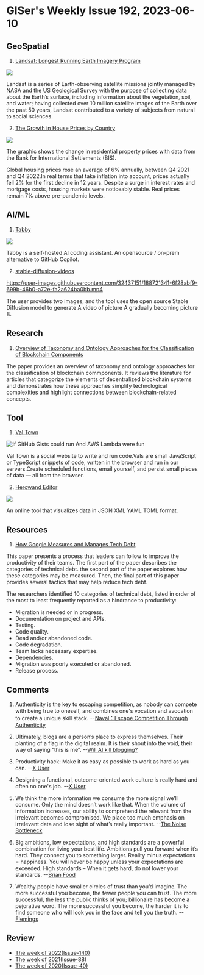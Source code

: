 # GISer's Weekly Issue 192, 2023-06-10

## GeoSpatial

1. [Landsat: Longest Running Earth Imagery Program](https://www.geographyrealm.com/landsat-satellite-imagery/)

![](https://cdn.shortpixel.ai/spai/q_lossy+w_810+h_462+to_webp+ret_img/https://www.geographyrealm.com/wp-content/uploads/2022/07/landsat-1-and-8-comparison.jpg)

Landsat is a series of Earth-observing satellite missions jointly managed by NASA and the US Geological Survey with the purpose of collecting data about the Earth’s surface, including information about the vegetation, soil, and water; having collected over 10 million satellite images of the Earth over the past 50 years, Landsat contributed to a variety of subjects from natural to social sciences.

2. [The Growth in House Prices by Country](https://www.visualcapitalist.com/the-growth-in-house-prices-by-country/)

![](https://www.visualcapitalist.com/wp-content/uploads/2023/06/MIAMHOUSING-REAL.jpeg)

The graphic shows the change in residential property prices with data from the Bank for International Settlements (BIS).

Global housing prices rose an average of 6% annually, between Q4 2021 and Q4 2022.In real terms that take inflation into account, prices actually fell 2% for the first decline in 12 years. Despite a surge in interest rates and mortgage costs, housing markets were noticeably stable. Real prices remain 7% above pre-pandemic levels.

## AI/ML

1. [Tabby](https://github.com/TabbyML/tabby)

![](https://user-images.githubusercontent.com/388154/230440226-9bc01d05-9f57-478b-b04d-81184eba14ca.gif)

Tabby is a self-hosted AI coding assistant. An opensource / on-prem alternative to GitHub Copilot.

2. [stable-diffusion-videos](https://github.com/nateraw/stable-diffusion-videos)

https://user-images.githubusercontent.com/32437151/188721341-6f28abf9-699b-46b0-a72e-fa2a624ba0bb.mp4

The user provides two images, and the tool uses the open source Stable Diffusion model to generate A video of picture A gradually becoming picture B.

## Research

1. [Overview of Taxonomy and Ontology Approaches for the Classification of Blockchain Components](<https://www.wseas.com/journals/cr/2023/a085118-002(2023).pdf>)

The paper provides an overview of taxonomy and ontology approaches for the classification of blockchain commponents. It reviews the literature for articles that categorize the elements of decentralized blockchain systems and demonstrates how these approaches simplify technological complexities and highlight connections between blockchain-related concepts.

## Tool

1. [Val Town](https://www.val.town/)

![If GitHub Gists could run And AWS Lambda were fun](https://www.val.town/build/_assets/val-notated-230511@2x-VQQSTPU2.png)

Val Town is a social website to write and run code.Vals are small JavaScript or TypeScript snippets of code, written in the browser and run in our servers.Create scheduled functions, email yourself, and persist small pieces of data — all from the browser.

2. [Herowand Editor](https://editor.herowand.com/)

![](https://cdn.beekka.com/blogimg/asset/202304/bg2023041703.webp)

An online tool that visualizes data in JSON XML YAML TOML format.

## Resources

1. [How Google Measures and Manages Tech Debt](https://newsletter.abinoda.com/p/measuring-and-managing-tech-debt)

This paper presents a process that leaders can follow to improve the productivity of their teams. The first part of the paper describes the categories of technical debt. the second part of the paper explores how these categories may be measured. Then, the final part of this paper provides several tactics that may help reduce tech debt.

The researchers identified 10 categories of technical debt, listed in order of the most to least frequently reported as a hindrance to productivity:

- Migration is needed or in progress.
- Documentation on project and APIs.
- Testing.
- Code quality.
- Dead and/or abandoned code.
- Code degradation.
- Team lacks necessary expertise.
- Dependencies.
- Migration was poorly executed or abandoned.
- Release process.

## Comments

1. Authenticity is the key to escaping competition, as nobody can compete with being true to oneself, and combines one's vocation and avocation to create a unique skill stack.
   --[Naval：Escape Competition Through Authenticity](https://nav.al/competition-authenticity)

2. Ultimately, blogs are a person’s place to express themselves. Their planting of a flag in the digital realm. It is their shout into the void, their way of saying “this is me”.
   --[Will AI kill blogging?](https://herman.bearblog.dev/will-ai-kill-blogging/)

3. Productivity hack: Make it as easy as possible to work as hard as you can.
   --[X User](https://twitter.com/AlexHormozi/status/1662995079366344705)

4. Designing a functional, outcome-oriented work culture is really hard and often no one's job.
   --[X User](https://twitter.com/mulegirl/status/1666618801910349824)

5. We think the more information we consume the more signal we’ll consume. Only the mind doesn’t work like that. When the volume of information increases, our ability to comprehend the relevant from the irrelevant becomes compromised. We place too much emphasis on irrelevant data and lose sight of what’s really important.
   --[The Noise Bottleneck](https://fs.blog/noise-and-signal-nassim-taleb/)

6. Big ambitions, low expectations, and high standards are a powerful combination for living your best life. Ambitions pull you forward when it’s hard. They connect you to something larger. Reality minus expectations = happiness. You will never be happy unless your expectations are exceeded. High standards – When it gets hard, do not lower your standards.
   --[Brian Food](https://ctt.ec/f7083)

7. Wealthy people have smaller circles of trust than you’d imagine. The more successful you become, the fewer people you can trust. The more successful, the less the public thinks of you; billionaire has become a pejorative word. The more successful you become, the harder it is to find someone who will look you in the face and tell you the truth.
   --[Flemings](https://www.vice.com/en/article/bvjm9z/the-man-who-knows-what-the-worlds-richest-people-want-and-how-to-get-it)

## Review

- [The week of 2022(Issue-140)](../2022/issue-140.md)
- [The week of 2021(Issue-88)](../2021/issue-88.md)
- [The week of 2020(Issue-40)](../2020/issue-40.md)

